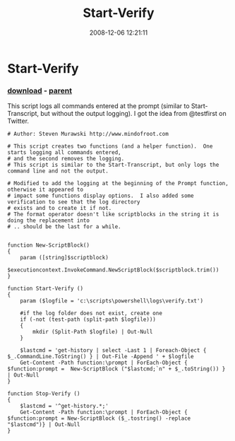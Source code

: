 ﻿---
pid:            717
poster:         Steven Murawski
title:          Start-Verify
date:           2008-12-06 12:21:11
format:         posh
parent:         716
parent:         716

---

# Start-Verify

### [download](717.ps1) - [parent](716.md)

This script logs all commands entered at the prompt (similar to Start-Transcript, but without the output logging).  I got the idea from @testfirst on Twitter.


```posh
# Author: Steven Murawski http://www.mindofroot.com

# This script creates two functions (and a helper function).  One starts logging all commands entered,
# and the second removes the logging.
# This script is similar to the Start-Transcript, but only logs the command line and not the output.

# Modified to add the logging at the beginning of the Prompt function, otherwise it appeared to 
# impact some functions display options.  I also added some verification to see that the log directory
# exists and to create it if not.
# The format operator doesn't like scriptblocks in the string it is doing the replacement into
# .. should be the last for a while.


function New-ScriptBlock()
{
	param ([string]$scriptblock)
	$executioncontext.InvokeCommand.NewScriptBlock($scriptblock.trim())
}

function Start-Verify ()
{
	param ($logfile = 'c:\scripts\powershell\logs\verify.txt')

	#if the log folder does not exist, create one
	if (-not (test-path (split-path $logfile)))
	{
		mkdir (Split-Path $logfile) | Out-Null
	}

	$lastcmd = 'get-history | select -Last 1 | Foreach-Object { $_.CommandLine.ToString() } | Out-File -Append ' + $logfile
	Get-Content -Path function:\prompt | ForEach-Object { $function:prompt =  New-ScriptBlock ("$lastcmd;`n" + $_.toString()) } | Out-Null
}

function Stop-Verify ()
{
	$lastcmd = '^get-history.*;' 
	Get-Content -Path function:\prompt | ForEach-Object { $function:prompt = New-ScriptBlock ($_.tostring() -replace "$lastcmd")} | Out-Null
}
```
